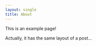 ```yaml
---
layout: single
title: About
---
```


This is an example page!

Actually, it has the same layout of a post...